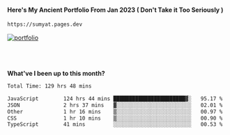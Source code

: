 #### Here's My Ancient Portfolio From Jan 2023 ( Don't Take it Too Seriously ) 
````bash
https://sumyat.pages.dev
````

<a href='https://sumyat.pages.dev/'>
    <img src='https://github.com/sumyat-aung/sumyat-aung/assets/108873224/c9b4f2be-c585-4dd3-84e1-692c3854a6d8' alt='portfolio' align='center' />
</a>


<br />
<br />


<br />
<br />

**What've I been up to this month?**

<!--START_SECTION:waka-->

```txt
Total Time: 129 hrs 48 mins

JavaScript        124 hrs 44 mins ███████████████████████▓░   95.17 %
JSON              2 hrs 37 mins   ▓░░░░░░░░░░░░░░░░░░░░░░░░   02.01 %
Other             1 hr 16 mins    ▒░░░░░░░░░░░░░░░░░░░░░░░░   00.97 %
CSS               1 hr 10 mins    ▒░░░░░░░░░░░░░░░░░░░░░░░░   00.90 %
TypeScript        41 mins         ░░░░░░░░░░░░░░░░░░░░░░░░░   00.53 %
```

<!--END_SECTION:waka-->





